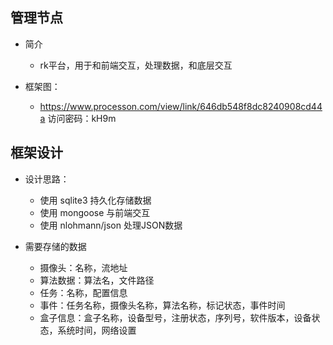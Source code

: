 ## 管理节点

+ 简介
  + rk平台，用于和前端交互，处理数据，和底层交互

+ 框架图：
  + https://www.processon.com/view/link/646db548f8dc8240908cd44a 访问密码：kH9m

## 框架设计

+ 设计思路：
  + 使用 sqlite3 持久化存储数据
  + 使用 mongoose 与前端交互
  + 使用 nlohmann/json 处理JSON数据

+ 需要存储的数据
  + 摄像头：名称，流地址
  + 算法数据：算法名，文件路径
  + 任务：名称，配置信息
  + 事件：任务名称，摄像头名称，算法名称，标记状态，事件时间
  + 盒子信息：盒子名称，设备型号，注册状态，序列号，软件版本，设备状态，系统时间，网络设置 